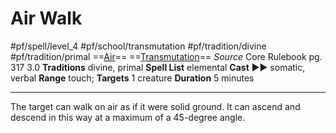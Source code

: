 # Air Walk
#pf/spell/level_4 #pf/school/transmutation #pf/tradition/divine #pf/tradition/primal 
==[Air](../../../Traits/Air.md)== ==[Transmutation](../../../Traits/Transmutation.md)==
*Source* Core Rulebook pg. 317 3.0
**Traditions** divine, primal
**Spell List** elemental
**Cast** ►► somatic, verbal
**Range** touch; **Targets** 1 creature
**Duration** 5 minutes

---
The target can walk on air as if it were solid ground. It can ascend and descend in this way at a maximum of a 45-degree angle.